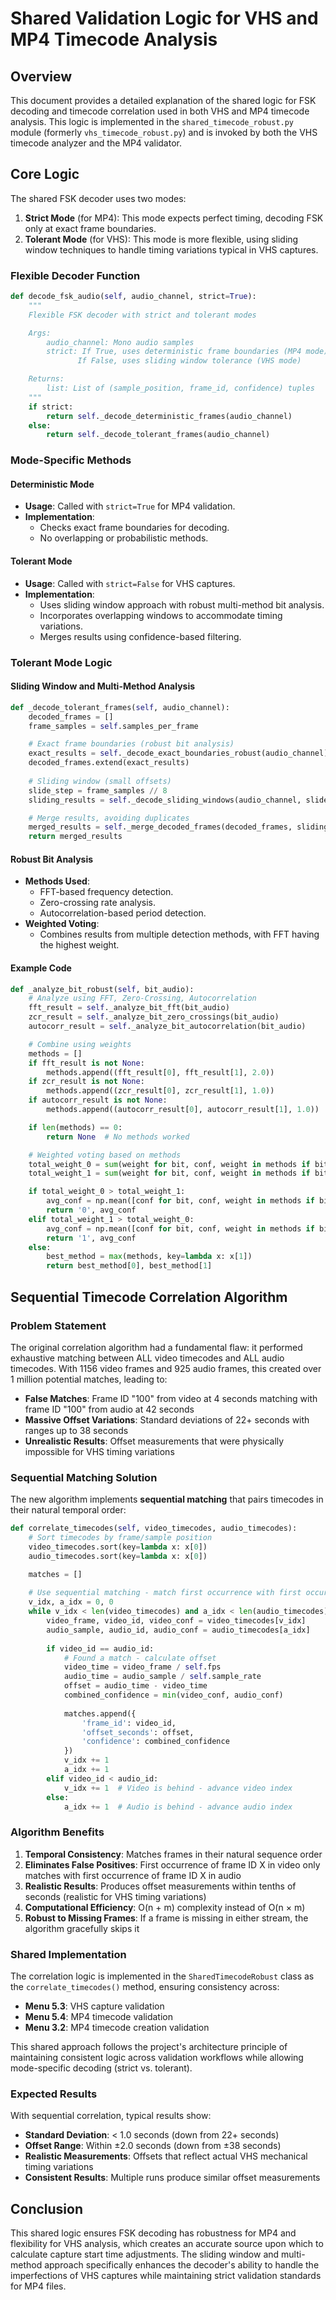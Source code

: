 # Shared Validation Logic for VHS and MP4 Timecode Analysis

## Overview

This document provides a detailed explanation of the shared logic for FSK decoding and timecode correlation used in both VHS and MP4 timecode analysis. This logic is implemented in the `shared_timecode_robust.py` module (formerly `vhs_timecode_robust.py`) and is invoked by both the VHS timecode analyzer and the MP4 validator.

## Core Logic

The shared FSK decoder uses two modes:
1. **Strict Mode** (for MP4): This mode expects perfect timing, decoding FSK only at exact frame boundaries.
2. **Tolerant Mode** (for VHS): This mode is more flexible, using sliding window techniques to handle timing variations typical in VHS captures.

### Flexible Decoder Function

```python
def decode_fsk_audio(self, audio_channel, strict=True):
    """
    Flexible FSK decoder with strict and tolerant modes

    Args:
        audio_channel: Mono audio samples
        strict: If True, uses deterministic frame boundaries (MP4 mode)
               If False, uses sliding window tolerance (VHS mode)

    Returns:
        list: List of (sample_position, frame_id, confidence) tuples
    """
    if strict:
        return self._decode_deterministic_frames(audio_channel)
    else:
        return self._decode_tolerant_frames(audio_channel)
```

### Mode-Specific Methods

#### Deterministic Mode
- **Usage**: Called with `strict=True` for MP4 validation.
- **Implementation**:
  - Checks exact frame boundaries for decoding.
  - No overlapping or probabilistic methods.

#### Tolerant Mode
- **Usage**: Called with `strict=False` for VHS captures.
- **Implementation**:
  - Uses sliding window approach with robust multi-method bit analysis.
  - Incorporates overlapping windows to accommodate timing variations.
  - Merges results using confidence-based filtering.

### Tolerant Mode Logic

#### Sliding Window and Multi-Method Analysis

```python
def _decode_tolerant_frames(self, audio_channel):
    decoded_frames = []
    frame_samples = self.samples_per_frame

    # Exact frame boundaries (robust bit analysis)
    exact_results = self._decode_exact_boundaries_robust(audio_channel)
    decoded_frames.extend(exact_results)
    
    # Sliding window (small offsets)
    slide_step = frame_samples // 8
    sliding_results = self._decode_sliding_windows(audio_channel, slide_step)

    # Merge results, avoiding duplicates
    merged_results = self._merge_decoded_frames(decoded_frames, sliding_results)
    return merged_results
```

#### Robust Bit Analysis
- **Methods Used**:
  - FFT-based frequency detection.
  - Zero-crossing rate analysis.
  - Autocorrelation-based period detection.
- **Weighted Voting**:
  - Combines results from multiple detection methods, with FFT having the highest weight.

#### Example Code

```python
def _analyze_bit_robust(self, bit_audio):
    # Analyze using FFT, Zero-Crossing, Autocorrelation
    fft_result = self._analyze_bit_fft(bit_audio)
    zcr_result = self._analyze_bit_zero_crossings(bit_audio)
    autocorr_result = self._analyze_bit_autocorrelation(bit_audio)

    # Combine using weights
    methods = []
    if fft_result is not None:
        methods.append((fft_result[0], fft_result[1], 2.0))
    if zcr_result is not None:
        methods.append((zcr_result[0], zcr_result[1], 1.0))
    if autocorr_result is not None:
        methods.append((autocorr_result[0], autocorr_result[1], 1.0))

    if len(methods) == 0:
        return None  # No methods worked

    # Weighted voting based on methods
    total_weight_0 = sum(weight for bit, conf, weight in methods if bit == '0')
    total_weight_1 = sum(weight for bit, conf, weight in methods if bit == '1')

    if total_weight_0 > total_weight_1:
        avg_conf = np.mean([conf for bit, conf, weight in methods if bit == '0'])
        return '0', avg_conf
    elif total_weight_1 > total_weight_0:
        avg_conf = np.mean([conf for bit, conf, weight in methods if bit == '1'])
        return '1', avg_conf
    else:
        best_method = max(methods, key=lambda x: x[1])
        return best_method[0], best_method[1]
```

## Sequential Timecode Correlation Algorithm

### Problem Statement

The original correlation algorithm had a fundamental flaw: it performed exhaustive matching between ALL video timecodes and ALL audio timecodes. With 1156 video frames and 925 audio frames, this created over 1 million potential matches, leading to:

- **False Matches**: Frame ID "100" from video at 4 seconds matching with frame ID "100" from audio at 42 seconds
- **Massive Offset Variations**: Standard deviations of 22+ seconds with ranges up to 38 seconds
- **Unrealistic Results**: Offset measurements that were physically impossible for VHS timing variations

### Sequential Matching Solution

The new algorithm implements **sequential matching** that pairs timecodes in their natural temporal order:

```python
def correlate_timecodes(self, video_timecodes, audio_timecodes):
    # Sort timecodes by frame/sample position
    video_timecodes.sort(key=lambda x: x[0])
    audio_timecodes.sort(key=lambda x: x[0])

    matches = []
    
    # Use sequential matching - match first occurrence with first occurrence
    v_idx, a_idx = 0, 0
    while v_idx < len(video_timecodes) and a_idx < len(audio_timecodes):
        video_frame, video_id, video_conf = video_timecodes[v_idx]
        audio_sample, audio_id, audio_conf = audio_timecodes[a_idx]
        
        if video_id == audio_id:
            # Found a match - calculate offset
            video_time = video_frame / self.fps
            audio_time = audio_sample / self.sample_rate
            offset = audio_time - video_time
            combined_confidence = min(video_conf, audio_conf)
            
            matches.append({
                'frame_id': video_id,
                'offset_seconds': offset,
                'confidence': combined_confidence
            })
            v_idx += 1
            a_idx += 1
        elif video_id < audio_id:
            v_idx += 1  # Video is behind - advance video index
        else:
            a_idx += 1  # Audio is behind - advance audio index
```

### Algorithm Benefits

1. **Temporal Consistency**: Matches frames in their natural sequence order
2. **Eliminates False Positives**: First occurrence of frame ID X in video only matches with first occurrence of frame ID X in audio
3. **Realistic Results**: Produces offset measurements within tenths of seconds (realistic for VHS timing variations)
4. **Computational Efficiency**: O(n + m) complexity instead of O(n × m)
5. **Robust to Missing Frames**: If a frame is missing in either stream, the algorithm gracefully skips it

### Shared Implementation

The correlation logic is implemented in the `SharedTimecodeRobust` class as the `correlate_timecodes()` method, ensuring consistency across:

- **Menu 5.3**: VHS capture validation
- **Menu 5.4**: MP4 timecode validation  
- **Menu 3.2**: MP4 timecode creation validation

This shared approach follows the project's architecture principle of maintaining consistent logic across validation workflows while allowing mode-specific decoding (strict vs. tolerant).

### Expected Results

With sequential correlation, typical results show:
- **Standard Deviation**: < 1.0 seconds (down from 22+ seconds)
- **Offset Range**: Within ±2.0 seconds (down from ±38 seconds)
- **Realistic Measurements**: Offsets that reflect actual VHS mechanical timing variations
- **Consistent Results**: Multiple runs produce similar offset measurements

## Conclusion

This shared logic ensures FSK decoding has robustness for MP4 and flexibility for VHS analysis, which creates an accurate source upon which to calculate capture start time adjustments.  The sliding window and multi-method approach specifically enhances the decoder's ability to handle the imperfections of VHS captures while maintaining strict validation standards for MP4 files.
